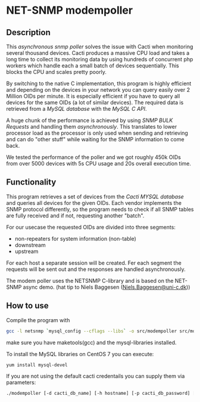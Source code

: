 # NET-SNMP modempoller

## Description
This *asynchronous snmp poller* solves the issue with Cacti when monitoring several thousand devices. Cacti produces a massive CPU load and takes a long time to collect its monitoring data by using hundreds of concurrent php workers which handle each a small batch of devices sequentially. This blocks the CPU and scales pretty poorly.

By switching to the native C implementation, this program is highly efficient and depending on the devices in your network you can query easily over 2 Million OIDs per minute. It is especially efficient if you have to query all devices for the same OIDs (a lot of similar devices). The required data is retrieved from a *MySQL database* with the *MySQL C API*.

A huge chunk of the performance is achieved by using *SNMP BULK Requests* and handling them *asynchronously*. This translates to lower processor load as the processor is only used when sending and retrieving and can do "other stuff" while waiting for the SNMP information to come back.

We tested the performance of the poller and we got roughly 450k OIDs from over 5000 devices with 5s CPU usage and 20s overall execution time.

## Functionality
This program retrieves a set of devices from the *Cacti MYSQL database* and queries all devices for the given OIDs. Each vendor implements the SNMP protocol differently, so the program needs to check if all SNMP tables are fully received and if not, requesting another "batch".

For our usecase the requested OIDs are divided into three segments:
 * non-repeaters for system information (non-table)
 * downstream
 * upstream

For each host a separate session will be created. Fer each segment the requests will be sent out and the responses are handled asynchronously.

The modem poller uses the NETSNMP C-library and is based on the NET-SNMP async demo. (hat tip to Niels Baggesen (Niels.Baggesen@uni-c.dk))

## How to use

Compile the program with

```bash
gcc -l netsnmp `mysql_config --cflags --libs` -o src/modempoller src/modempoller.c
```

make sure you have maketools(gcc) and the mysql-libraries installed.

To install the MySQL libraries on CentOS 7 you can execute:
```bash
yum install mysql-devel
```

If you are not using the default cacti credentails you can supply them via parameters:
```bash
./modempoller [-d cacti_db_name] [-h hostname] [-p cacti_db_password] [-u cacti_db_username]
```
